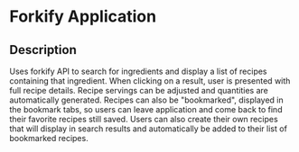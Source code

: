 # Forkify Application

## Description

Uses forkify API to search for ingredients and display a list of recipes containing that ingredient. When clicking on a result, user is presented with full recipe details. Recipe servings can be adjusted and quantities are automatically generated. Recipes can also be "bookmarked", displayed in the bookmark tabs, so users can leave application and come back to find their favorite recipes still saved. Users can also create their own recipes that will display in search results and automatically be added to their list of bookmarked recipes.
